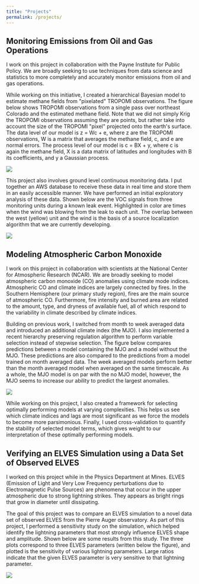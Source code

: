 ```yaml
---
title: "Projects"
permalink: /projects/
---
```


Monitoring Emissions from Oil and Gas Operations
------
I work on this project in collaboration with the Payne Institute for Public Policy. We are broadly seeking to use techniques from data science and statistics to more completely and accurately monitor emissions from oil and gas operations. 

While working on this initiative, I created a hierarchical Bayesian model to estimate methane fields from "pixelated" TROPOMI observations. The figure below shows TROPOMI observations from a single pass over northeast Colorado and the estimated methane field. Note that we did not simply Krig the TROPOMI observations assuming they are points, but rather take into account the size of the TROPOMI "pixel" projected onto the earth's surface. The data level of our model is z = Wc + e, where z are the TROPOMI observations, W is a matrix that averages the methane field, c, and e are normal errors. The process level of our model is c = BX + y, where c is again the methane field, X is a data matrix of latitudes and longitudes with B its coefficients, and y a Gaussian process. 

<img src="https://wsdaniels.github.io/images/pixels_and_preds.png">

This project also involves ground level continuous monitoring data. I put together an AWS database to receive these data in real time and store them in an easily accessible manner. We have performed an initial exploratory analysis of these data. Shown below are the VOC signals from three monitoring units during a known leak event. Highlighted in color are times when the wind was blowing from the leak to each unit. The overlap between the west (yellow) unit and the wind is the basis of a source localization algorithm that we are currently developing.

<img src="https://wsdaniels.github.io/images/continuous_monitoring_wind.png">


Modeling Atmospheric Carbon Monoxide
------
I work on this project in collaboration with scientists at the National Center for Atmospheric Research (NCAR). We are broadly seeking to model atmospheric carbon monoxide (CO) anomalies using climate mode indices. Atmospheric CO and climate indices are largely connected by fires. In the Southern Hemisphere (our primary study region), fires are the main source of atmospheric CO. Furthermore, fire intensity and burned area are related to the amount, type, and dryness of available fuel, all of which respond to the variability in climate described by climate indices.

Building on previous work, I switched from month to week averaged data and introduced an additional climate index (the MJO). I also implemented a recent hierarchy preserving regulation algorithm to perform variable selection instead of stepwise selection. The figure below compares predictions between a model containing the MJO and a model without the MJO. These predictions are also compared to the predictions from a model trained on month averaged data. The week averaged models perform better than the month averaged model when averaged on the same timescale. As a whole, the MJO model is on par with the no MJO model, however, the MJO seems to increase our ability to predict the largest anomalies. 

<img src="https://wsdaniels.github.io/images/pred_and_peak.png">

While working on this project, I also created a framework for selecting optimally performing models at varying complexities. This helps us see which climate indices and lags are most significant as we force the models to become more parsimonious. Finally, I used cross-validation to quantify the stability of selected model terms, which gives weight to our interpretation of these optimally performing models.

Verifying an ELVES Simulation using a Data Set of Observed ELVES
------
I worked on this project while in the Physics Department at Mines. ELVES (Emission of Light and Very Low Frequency perturbations due to Electromagnetic Pulse Sources) are phenomena that occur in the upper atmospheric due to strong lightning strikes. They appears as bright rings that grow in diameter until dissipating.

The goal of this project was to compare an ELVES simulation to a novel data set of observed ELVES from the Pierre Auger observatory. As part of this project, I performed a sensitivity study on the simulation, which helped identify the lightning parameters that most strongly influence ELVES shape and amplitude. Shown below are some results from this study. The three plots correspond to three ELVES parameters (written below the figure), and plotted is the sensitivity of various lightning parameters. Large ratios indicate that the given ELVES parameter is very sensitive to that lightning parameter.

<img src="https://wsdaniels.github.io/images/physics.png">
